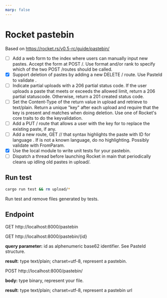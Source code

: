 ```yaml
---
marp: false
---
```


# Rocket pastebin
Based on https://rocket.rs/v0.5-rc/guide/pastebin/

- [ ] Add a web form to the index where users can manually input new pastes. Accept the form at POST /. Use format and/or rank to specify which of the two POST /routes should be called.
- [x] Support deletion of pastes by adding a new DELETE /<id> route. Use PasteId to validate <id>.
- [ ] Indicate partial uploads with a 206 partial status code. If the user uploads a paste that meets or exceeds the allowed limit, return a 206 partial statuscode. Otherwise, return a 201 created status code.
- [ ] Set the Content-Type of the return value in upload and retrieve to text/plain.
Return a unique "key" after each upload and require that the key is present and matches when doing deletion. Use one of Rocket's core traits to do the keyvalidation.
- [ ] Add a PUT /<id> route that allows a user with the key for <id> to replace the existing paste, if any.
- [ ] Add a new route, GET /<id>/<lang> that syntax highlights the paste with ID <id> for language <lang>. If <lang> is not a known language, do no highlighting. Possibly validate <lang> with FromParam.
- [x] Use the local module to write unit tests for your pastebin.
- [ ] Dispatch a thread before launching Rocket in main that periodically cleans up idling old pastes in upload/.

## Run test 

``` sh
cargo run test && rm upload/*
```

Run test and remove files generated by tests.

## Endpoint

GET http://localhost:8000/pastebin


GET http://localhost:8000/pastebin/{id}

**query parameter:** id as alphenumeric base62 identifier. See PasteId structure.

**result**: type text/plain; charset=utf-8, represent a pastebin.

POST http://localhost:8000/pastebin/

**body:** type binary, represent your file.

**result**: type text/plain; charset=utf-8, represent a pastebin url
